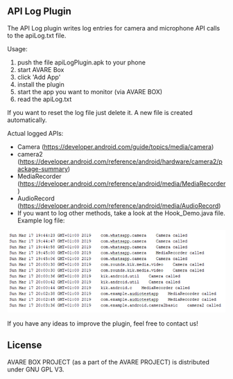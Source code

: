 API Log Plugin
--------------------------

The API Log plugin writes log entries for camera and microphone API calls to the apiLog.txt file.

Usage: 
1. push the file apiLogPlugin.apk to your phone
2. start AVARE Box
3. click 'Add App'
4. install the plugin
5. start the app you want to monitor (via AVARE BOX)
6. read the apiLog.txt

If you want to reset the log file just delete it. A new file is created automatically.

Actual logged APIs:

- Camera (https://developer.android.com/guide/topics/media/camera)
- camera2 (https://developer.android.com/reference/android/hardware/camera2/package-summary)
- MediaRecorder (https://developer.android.com/reference/android/media/MediaRecorder)
- AudioRecord (https://developer.android.com/reference/android/media/AudioRecord)
- If you want to log other methods, take a look at the Hook_Demo.java file.
Example log file:

![alt text](https://github.com/chritsian/PRIVACY-AVARE/blob/master/AVARE-Box-Plug-ins/apiLogPlugin/screenshot/screen.PNG)

If you have any ideas to improve the plugin, feel free to contact us!


## License

AVARE BOX PROJECT (as a part of the AVARE PROJECT) is distributed under GNU GPL V3.
